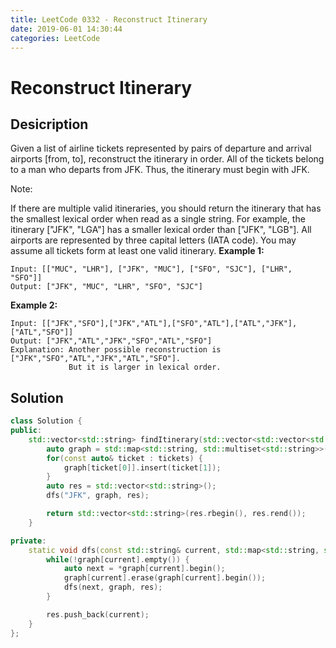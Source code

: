 ```yaml
---
title: LeetCode 0332 - Reconstruct Itinerary
date: 2019-06-01 14:30:44
categories: LeetCode
---
```

# Reconstruct Itinerary

<!--more-->

## Desicription

Given a list of airline tickets represented by pairs of departure and arrival airports [from, to], reconstruct the itinerary in order. All of the tickets belong to a man who departs from JFK. Thus, the itinerary must begin with JFK.

Note:

If there are multiple valid itineraries, you should return the itinerary that has the smallest lexical order when read as a single string. For example, the itinerary ["JFK", "LGA"] has a smaller lexical order than ["JFK", "LGB"].
All airports are represented by three capital letters (IATA code).
You may assume all tickets form at least one valid itinerary.
**Example 1:**

```
Input: [["MUC", "LHR"], ["JFK", "MUC"], ["SFO", "SJC"], ["LHR", "SFO"]]
Output: ["JFK", "MUC", "LHR", "SFO", "SJC"]
```

**Example 2:**

```
Input: [["JFK","SFO"],["JFK","ATL"],["SFO","ATL"],["ATL","JFK"],["ATL","SFO"]]
Output: ["JFK","ATL","JFK","SFO","ATL","SFO"]
Explanation: Another possible reconstruction is ["JFK","SFO","ATL","JFK","ATL","SFO"].
             But it is larger in lexical order.
```

## Solution

```cpp
class Solution {
public:
    std::vector<std::string> findItinerary(std::vector<std::vector<std::string>>& tickets) {
        auto graph = std::map<std::string, std::multiset<std::string>>();
        for(const auto& ticket : tickets) {
            graph[ticket[0]].insert(ticket[1]);
        }
        auto res = std::vector<std::string>();
        dfs("JFK", graph, res);

        return std::vector<std::string>(res.rbegin(), res.rend());
    }

private:
    static void dfs(const std::string& current, std::map<std::string, std::multiset<std::string>>& graph, std::vector<std::string>& res) {
        while(!graph[current].empty()) {
            auto next = *graph[current].begin();
            graph[current].erase(graph[current].begin());
            dfs(next, graph, res);
        }

        res.push_back(current);
    }
};
```